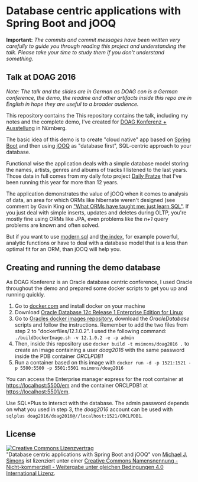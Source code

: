 # Database centric applications with Spring Boot and jOOQ

**Important:** _The commits and commit messages have been written very carefully to guide you through reading this project and understanding the talk. Please take your time to study them if you don't understand something_.

## Talk at DOAG 2016

_Note: The talk and the slides are in German as DOAG con is a German conference, the demo, the readme and other artifacts inside this repo are in English in hope they are useful to a broader audience._

This repository contains the This repository contains the talk, including my notes and the complete demo, I've created for [DOAG Konferenz + Ausstellung](https://2016.doag.org/de/home/) in Nürnberg.

The basic idea of this demo is to create "cloud native" app based on [Spring Boot](http://projects.spring.io/spring-boot) and then using [jOOQ](http://www.jooq.org) as "database first", SQL-centric approach to your database.

Functional wise the application deals with a simple database model storing the names, artists, genres and albums of tracks I listened to the last years. Those data in full comes from my daily foto project [Daily Fratze](https://dailyfratze.de) that I've been running this year for more than 12 years.

The application demonstrates the value of jOOQ when it comes to analysis of data, an area for which ORMs like hibernate weren't designed (see comment by Gavin King on ["What ORMs have taught me: just learn SQL"](https://www.reddit.com/r/programming/comments/2cnw8x/what_orms_have_taught_me_just_learn_sql/cjheyec). If you just deal with simple inserts, updates and deletes during OLTP, you're mostly fine using ORMs like JPA, even problems like the _n+1_ query problems are known and often solved.

But if you want to use [modern sql](https://modern-sql.com) and [the index](http://use-the-index-luke.com), for example powerful, analytic functions or have to deal with a database model that is a less than optimal fit for an ORM, than jOOQ will help you.

## Creating and running the demo database

As DOAG Konferenz is an Oracle database centric conference, I used Oracle throughout the demo and prepared some docker scripts to get you up and running quickly.

1. Go to [docker.com](http://www.docker.com/products/docker) and install docker on your machine
2. Download [Oracle Database 12c Release 1 Enterprise Edition for Linux](http://www.oracle.com/technetwork/database/enterprise-edition/downloads/database12c-linux-download-2240591.html)
3. Go to [Oracles docker images repository](https://github.com/oracle/docker-images/tree/master/OracleDatabase), download the _OracleDatabase_ scripts and follow the instructions. Remember to add the two files from step 2 to "dockerfiles/12.1.0.2". I used the following command: `./buildDockerImage.sh -v 12.1.0.2 -e -p admin`
4. Then, inside this repository use `docker build -t msimons/doag2016 .` to create an image containing a user _doag2016_ with the same password inside the PDB container _ORCLPDB1_
5. Run a container based on this image with `docker run -d -p 1521:1521 -p 5500:5500 -p 5501:5501 msimons/doag2016`

You can access the Enterprise manager express for the root container at [https://localhost:5500/em](https://localhost:5500/em) and the container ORCLPDB1 at [https://localhost:5501/em](https://localhost:5501/em).

Use SQL*Plus to interact with the database. The admin password depends on what you used in step 3, the _doag2016_ account can be used with `sqlplus doag2016/doag2016@//localhost:1521/ORCLPDB1`.



## License

<a rel="license" href="http://creativecommons.org/licenses/by-nc-sa/4.0/"><img alt="Creative Commons Lizenzvertrag" style="border-width:0" src="https://i.creativecommons.org/l/by-nc-sa/4.0/88x31.png" /></a><br /><span xmlns:dct="http://purl.org/dc/terms/" property="dct:title">"Database centric applications with Spring Boot and jOOQ"</span> von <a xmlns:cc="http://creativecommons.org/ns#" href="https://github.com/michael-simons/DOAG2016" property="cc:attributionName" rel="cc:attributionURL">Michael J. Simons</a> ist lizenziert unter einer <a rel="license" href="http://creativecommons.org/licenses/by-nc-sa/4.0/">Creative Commons Namensnennung - Nicht-kommerziell - Weitergabe unter gleichen Bedingungen 4.0 International Lizenz</a>.